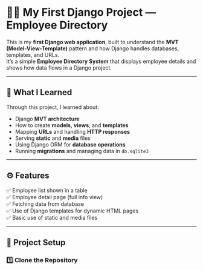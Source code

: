 # 🧑‍💼 My First Django Project — Employee Directory

This is my **first Django web application**, built to understand the **MVT (Model-View-Template)** pattern and how Django handles databases, templates, and URLs.  
It’s a simple **Employee Directory System** that displays employee details and shows how data flows in a Django project.

---

## 🧠 What I Learned

Through this project, I learned about:
- Django **MVT architecture**
- How to create **models**, **views**, and **templates**
- Mapping **URLs** and handling **HTTP responses**
- Serving **static** and **media** files
- Using Django ORM for **database operations**
- Running **migrations** and managing data in `db.sqlite3`

---

## ⚙️ Features

✅ Employee list shown in a table  
✅ Employee detail page (full info view)  
✅ Fetching data from database  
✅ Use of Django templates for dynamic HTML pages  
✅ Basic use of static and media files  

---

## 🧩 Project Setup

### 1️⃣ Clone the Repository
```bash


```